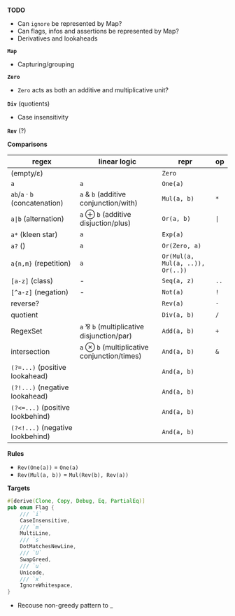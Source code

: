 **TODO**

- Can `ignore` be represented by Map?
- Can flags, infos and assertions be represented by Map?
- Derivatives and lookaheads

**`Map`**

- Capturing/grouping

**`Zero`**

- `Zero` acts as both an additive and multiplicative unit?

**`Div`** (quotients)

- Case insensitivity

**`Rev`** (?)

**Comparisons**

| regex | linear logic | repr | op |
| - | - | - | - |
| (empty/ε) | | `Zero` | |
| `a` | `a` | `One(a)` | |
| `ab`/`a` · `b` (concatenation) | `a` & `b` (additive conjunction/with) | `Mul(a, b)` | `*` |
| `a\|b` (alternation) | `a` ⊕ `b` (additive disjuction/plus) | `Or(a, b)` | `\|` |
| `a*` (kleen star) | `a` | `Exp(a)` |
| `a?` () | `a` | `Or(Zero, a)` |
| `a{n,m}` (repetition) | `a` | `Or(Mul(a, Mul(a, ..)), Or(..))` |
| `[a-z]` (class) | - | `Seq(a, z)` | `..` |
| `[^a-z]` (negation) | - | `Not(a)` | `!` |
| reverse? | | `Rev(a)` | `-` |
| quotient | | `Div(a, b)` | `/` |
| RegexSet | `a` ⅋ `b` (multiplicative disjunction/par) | `Add(a, b)` | `+` |
| intersection | `a` ⊗ `b` (multiplicative conjunction/times) | `And(a, b)` | `&` |
| `(?=...)` (positive lookahead) | | `And(a, b)` | |
| `(?!...)` (negative lookahead) | | `And(a, b)` | |
| `(?<=...)` (positive lookbehind) | | `And(a, b)` | |
| `(?<!...)` (negative lookbehind) | | `And(a, b)` | |

**Rules**

- `Rev(One(a))` = `One(a)`
- `Rev(Mul(a, b))` = `Mul(Rev(b), Rev(a))`

**Targets**

```rust
#[derive(Clone, Copy, Debug, Eq, PartialEq)]
pub enum Flag {
    /// `i`
    CaseInsensitive,
    /// `m`
    MultiLine,
    /// `s`
    DotMatchesNewLine,
    /// `U`
    SwapGreed,
    /// `u`
    Unicode,
    /// `x`
    IgnoreWhitespace,
}
```

- Recouse non-greedy pattern to _
